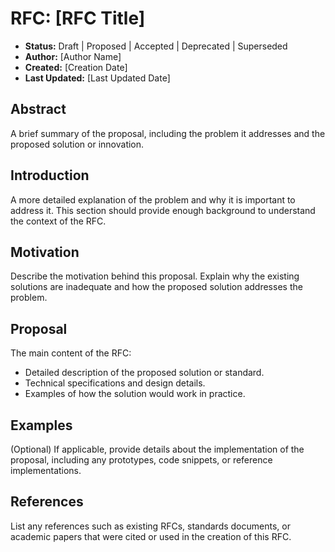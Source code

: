 # RFC: [RFC Title]

- **Status:** Draft | Proposed | Accepted | Deprecated | Superseded
- **Author:** [Author Name]
- **Created:** [Creation Date]
- **Last Updated:** [Last Updated Date]

## Abstract

A brief summary of the proposal, including the problem it addresses and the proposed solution or innovation.

## Introduction

A more detailed explanation of the problem and why it is important to address it. This section should provide enough background to understand the context of the RFC.

## Motivation

Describe the motivation behind this proposal. Explain why the existing solutions are inadequate and how the proposed solution addresses the problem.

## Proposal

The main content of the RFC:
- Detailed description of the proposed solution or standard.
- Technical specifications and design details.
- Examples of how the solution would work in practice.

## Examples

(Optional) If applicable, provide details about the implementation of the proposal, including any prototypes, code snippets, or reference implementations.

## References

List any references such as existing RFCs, standards documents, or academic papers that were cited or used in the creation of this RFC.